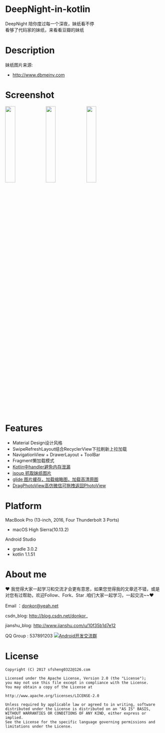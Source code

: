 # DeepNight-in-kotlin
DeepNight 陪你度过每一个深夜，妹纸看不停<br>
看够了代码家的妹纸，来看看豆瓣的妹纸<br>

# Description
妹纸图片来源:<br>
- http://www.dbmeinv.com
# Screenshot

<img src="https://raw.githubusercontent.com/ChenYXin/DeepNight-in-kotlin/master/Screenshot/splash_pic.png" width=25% height=25% />

<img src="https://raw.githubusercontent.com/ChenYXin/DeepNight-in-kotlin/master/Screenshot/md_pic.png" width=25% height=25% />

<img src="https://raw.githubusercontent.com/ChenYXin/DeepNight-in-kotlin/master/Screenshot/all_pic.png" width=25% height=25% />

# Features
- Material Design设计风格
- SwipeRefreshLayout结合RecyclerView下拉刷新上拉加载
- NavigationView + DrawerLayout + ToolBar
- Fragment懒加载模式
- [Kotlin中handler避免内存泄漏](http://blog.csdn.net/donkor_/article/details/78796518)
- [jsoup 抓取妹纸图片](https://github.com/jhy/jsoup)
- [glide 图片缓存，加载缩略图，加载高清原图](https://github.com/bumptech/glide)
- [DragPhotoView高仿微信可拖拽返回PhotoView](https://github.com/githubwing/DragPhotoView)

# Platform
MacBook Pro (13-inch, 2016, Four Thunderbolt 3 Ports)
- macOS High Sierra(10.13.2)

Android Studio

- gradle 3.0.2
- kotlin 1.1.51

# About me
❤ 我觉得大家一起学习和交流才会更有意思，如果您觉得我的文章还不错，或是对您有过帮助，欢迎Follow、Fork、Star .咱们大家一起学习，一起交流~~❤

Email ：donkor@yeah.net

csdn_blog: http://blog.csdn.net/donkor_

jianshu_blog: http://www.jianshu.com/u/10f35b1d7e12

QQ Group : 537891203
<a target="_blank" href="http://shang.qq.com/wpa/qunwpa?idkey=99f75bb45aa9c94b8c8f23e8cafbd4317da0e1f77f7e8936ed39e78266d1b5b2"><img src="http://img.blog.csdn.net/20160919114825097" alt="Android开发交流群" title="Android开发交流群" border="0"></a>

# License
```
Copyright (C) 2017 sfsheng0322@126.com

Licensed under the Apache License, Version 2.0 (the "License");
you may not use this file except in compliance with the License.
You may obtain a copy of the License at

http://www.apache.org/licenses/LICENSE-2.0

Unless required by applicable law or agreed to in writing, software
distributed under the License is distributed on an "AS IS" BASIS,
WITHOUT WARRANTIES OR CONDITIONS OF ANY KIND, either express or implied.
See the License for the specific language governing permissions and
limitations under the License.
```
